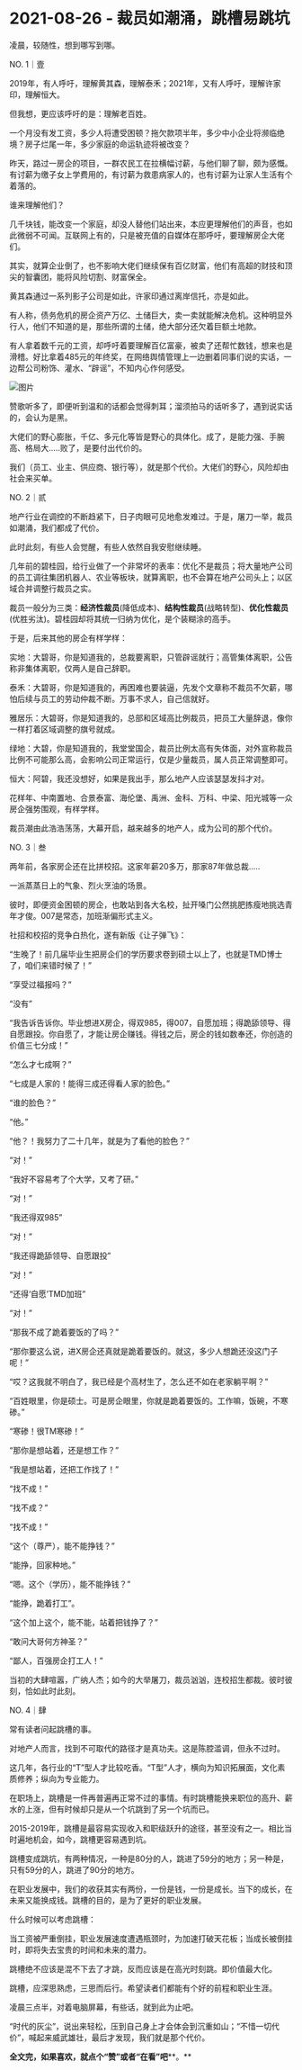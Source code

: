 # 2021-08-26 - 裁员如潮涌，跳槽易跳坑

凌晨，较随性，想到哪写到哪。

NO. 1｜壹

2019年，有人呼吁，理解黄其森，理解泰禾；2021年，又有人呼吁，理解许家印，理解恒大。

但我想，更应该呼吁的是：理解老百姓。

一个月没有发工资，多少人将遭受困顿？拖欠款项半年，多少中小企业将濒临绝境？房子烂尾一年，多少家庭的命运轨迹将被改变？

昨天，路过一房企的项目，一群农民工在拉横幅讨薪，与他们聊了聊，颇为感慨。有讨薪为缴子女上学费用的，有讨薪为救患病家人的，也有讨薪为让家人生活有个着落的。

谁来理解他们？

几千块钱，能改变一个家庭，却没人替他们站出来，本应更理解他们的声音，也如此微弱不可闻。互联网上有的，只是被充值的自媒体在那呼吁，要理解房企大佬们。

其实，就算企业倒了，也不影响大佬们继续保有百亿财富，他们有高超的财技和顶尖的智囊团，能将风险切割、财富保全。

黄其森通过一系列影子公司是如此，许家印通过离岸信托，亦是如此。

有人称，债务危机的房企资产万亿、土储巨大，卖一卖就能解决危机。这种明显外行人，他们不知道的是，那些所谓的土储，绝大部分还欠着巨额土地款。

有人拿着数千元的工资，却呼吁着要理解百亿富豪，被卖了还帮忙数钱，想来也是滑稽。好比拿着485元的年终奖，在网络舆情管理上一边删着同事们说的实话，一边帮公司粉饰、灌水、“辟谣”，不知内心作何感受。

![图片](https://mmbiz.qpic.cn/mmbiz_jpg/11MRJ9lllc17umic2jXUIHNwrMGrHicNjcMFB7WjFmcts1hsicf3dx8rv54gwcpbDyJcrsicRBePpxly8eia0AiasrPQ/640?wx_fmt=jpeg&tp=webp&wxfrom=5&wx_lazy=1)

赞歌听多了，即便听到温和的话都会觉得刺耳；溜须拍马的话听多了，遇到说实话的，会认为是黑。

大佬们的野心膨胀，千亿、多元化等皆是野心的具体化。成了，是能力强、手腕高、格局大.....败了，是要付出代价的。

我们（员工、业主、供应商、银行等），就是那个代价。大佬们的野心，风险却由社会来买单。

NO. 2｜贰

地产行业在调控的不断趋紧下，日子肉眼可见地愈发难过。于是，屠刀一举，裁员如潮涌，我们都成了代价。

此时此刻，有些人会觉醒，有些人依然自我安慰继续睡。

几年前的碧桂园，给行业做了一个非常坏的表率：优化不是裁员；将大量地产公司的员工调往集团机器人、农业等板块，就算离职，也不会算在地产公司头上；以区域合并调整行裁员之实。

裁员一般分为三类：**经济性裁员**(降低成本)、**结构性裁员**(战略转型)、**优化性裁员**(优胜劣汰)。碧桂园却将其统一归纳为优化，是个装糊涂的高手。

于是，后来其他的房企有样学样：

实地：大碧哥，你是知道我的，总裁要离职，只管辟谣就行；高管集体离职，公告称非集体离职，仅两人是自己辞职。

泰禾：大碧哥，你是知道我的，再困难也要装逼，先发个文章称不裁员不欠薪，哪怕后续与员工的劳动仲裁不断。万事不求人，自己信就好。

雅居乐：大碧哥，你是知道我的，总部和区域高比例裁员，把员工大量辞退，像你一样打着区域调整的旗号就成。

绿地：大碧，你是知道我的，我堂堂国企，裁员比例太高有失体面，对外宣称裁员比例不可能那么高，会影响公司正常运行，仅是少量裁员，属人员正常调整即可。

恒大：阿碧，我还没想好，如果是我出手，那么地产人应该瑟瑟发抖才对。

花样年、中南置地、合景泰富、海伦堡、禹洲、金科、万科、中梁、阳光城等一众房企强势围观，有样学样。

裁员潮由此浩浩荡荡，大幕开启，越来越多的地产人，成为公司的那个代价。

NO. 3｜叁

两年前，各家房企还在比拼校招。这家年薪20多万，那家87年做总裁.....

一派蒸蒸日上的气象、烈火烹油的场景。

彼时，即便资金困顿的房企，也敢站到各大名校，扯开嗓门公然挑肥拣瘦地挑选青年才俊。007是常态，加班渐偏形式主义。

社招和校招的竞争白热化，遂有新版《让子弹飞》：

“生晚了！前几届毕业生把房企们的学历要求卷到硕士以上了，也就是TMD博士了，咱们来错时候了！”

“享受过福报吗？”

“没有”

“我告诉告诉你。毕业想进X房企，得双985，得007，自愿加班；得跪舔领导、得自愿跟投。你自愿了，才能让房企赚钱。得钱之后，房企的钱如数奉还，你创造的价值三七分成！”

“怎么才七成啊？”

“七成是人家的！能得三成还得看人家的脸色。”

“谁的脸色？”

“他。”

“他？！我努力了二十几年，就是为了看他的脸色？”

“对！”

“我好不容易考了个大学，又考了研。”

“对！”

“我还得双985”

“对！”

“我还得跪舔领导、自愿跟投”

“对！”

“还得‘自愿’TMD加班”

“对！”

“那我不成了跪着要饭的了吗？”

“那你要这么说，进X房企还真就是跪着要饭的。就这，多少人想跪还没这门子呢！”

“哎？这我就不明白了，我已经是个高材生了，怎么还不如在老家躺平啊？”

“百姓眼里，你是硕士。可是房企眼里，你就是跪着要饭的。工作嘛，饭碗，不寒碜。”

“寒碜！很TM寒碜！”

“那你是想站着，还是想工作？”

“我是想站着，还把工作找了！”

“找不成！”

“找不成？”

“找不成！”

“这个（尊严），能不能挣钱？”

“能挣，回家种地。”

“嗯。这个（学历），能不能挣钱？”

“能挣，跪着打工”。

“这个加上这个，能不能，站着把钱挣了？”

“敢问大哥何方神圣？”

“鄙人，百强房企打工人！”

当初的大肆喧嚣，广纳人杰；如今的大举屠刀，裁员汹汹，连校招生都裁。彼时彼刻，恰如此时此刻。

NO. 4｜肆

常有读者问起跳槽的事。

对地产人而言，找到不可取代的路径才是真功夫。这是陈腔滥调，但永不过时。

这几年，各行业的“T”型人才比较吃香。“T型”人才，横向为知识拓展面，文化素质修养；纵向为专业能力。

在职场上，跳槽是一件再普遍再正常不过的事情。有时跳槽能换来职位的高升、薪水的上涨，但有时候却只是从一个坑跳到了另一个坑而已。

2015-2019年，跳槽是最容易实现收入和职级跃升的途径，甚至没有之一。相比当时遍地机会，如今，跳槽更容易遇到坑。

跳槽变成跳坑，有两种情况，一种是80分的人，跳进了59分的地方；另一种是，只有59分的人，跳进了90分的地方。

在职业发展中，我们的收获其实有两份，一份是钱，一份是成长。当下的成长，在未来又能换成钱。跳槽的目的，是为了更好的职业发展。

什么时候可以考虑跳槽：

当工资被严重倒挂，职业发展速度遭遇瓶颈时，为加速打破天花板；当成长被倒挂时，即将失去宝贵的时间和未来的潜力。

跳槽绝不应该是混不下去了才跳，反而应该是在高光时刻跳。即价值最大化。

跳槽，应深思熟虑，三思而后行。希望读者们都能有个好的前程和职业生涯。

凌晨三点半，对着电脑屏幕，有些话，就到此为止吧。

“时代的灰尘”，说出来轻松，压到自己身上才会体会到沉重如山；“不惜一切代价”，喊起来威武雄壮，最后才发现，我们就是那个代价。

**全文完，如果喜欢，就点个“赞”或者“在看”吧****。**